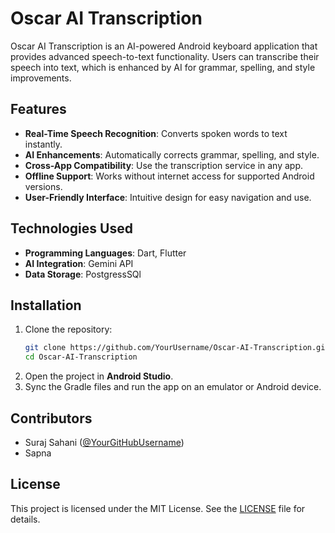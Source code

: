 # Oscar AI Transcription

Oscar AI Transcription is an AI-powered Android keyboard application that provides advanced speech-to-text functionality. Users can transcribe their speech into text, which is enhanced by AI for grammar, spelling, and style improvements.

## Features

- **Real-Time Speech Recognition**: Converts spoken words to text instantly.
- **AI Enhancements**: Automatically corrects grammar, spelling, and style.
- **Cross-App Compatibility**: Use the transcription service in any app.
- **Offline Support**: Works without internet access for supported Android versions.
- **User-Friendly Interface**: Intuitive design for easy navigation and use.

## Technologies Used

- **Programming Languages**: Dart, Flutter
- **AI Integration**: Gemini API
- **Data Storage**: PostgressSQl

## Installation

1. Clone the repository:
    ```bash
    git clone https://github.com/YourUsername/Oscar-AI-Transcription.git
    cd Oscar-AI-Transcription
    ```
2. Open the project in **Android Studio**.
3. Sync the Gradle files and run the app on an emulator or Android device.

## Contributors

- Suraj Sahani ([@YourGitHubUsername](https://github.com/YourGitHubUsername))
- Sapna


## License

This project is licensed under the MIT License. See the [LICENSE](LICENSE) file for details.
